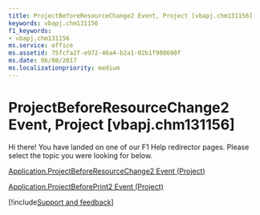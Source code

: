 ```yaml
---
title: ProjectBeforeResourceChange2 Event, Project [vbapj.chm131156]
keywords: vbapj.chm131156
f1_keywords:
- vbapj.chm131156
ms.service: office
ms.assetid: 75fcfa2f-e972-46a4-b2a1-02b1f908690f
ms.date: 06/08/2017
ms.localizationpriority: medium
---
```



# ProjectBeforeResourceChange2 Event, Project [vbapj.chm131156]

Hi there! You have landed on one of our F1 Help redirector pages. Please select the topic you were looking for below.

[Application.ProjectBeforeResourceChange2 Event (Project)](https://msdn.microsoft.com/library/84128c94-0d0d-f8f2-6d5a-4c05a61a0a8d%28Office.15%29.aspx)

[Application.ProjectBeforePrint2 Event (Project)](https://msdn.microsoft.com/library/93e243b7-d765-e3d9-d061-dd98407010d1%28Office.15%29.aspx)

[!include[Support and feedback](~/includes/feedback-boilerplate.md)]
